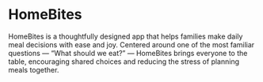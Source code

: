 # HomeBites

HomeBites is a thoughtfully designed app that helps families make daily meal decisions with ease and joy. Centered around one of the most familiar questions — “What should we eat?” — HomeBites brings everyone to the table, encouraging shared choices and reducing the stress of planning meals together.
